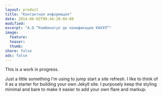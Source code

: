 ```yaml
---
layout: product
title: "Контактная информация"
date: 2014-06-02T09:44:20-04:00
modified: 
excerpt: "А.О “Комбинатул де панификацие КАХУЛ”"
image:
  feature:
  teaser:
  thumb:
share: false
ads: false
---
```


This is a work in progress.

Just a little something I'm using to jump start a site refresh. I like to think of it as a starter for building your own Jekyll site. I purposely keep the styling minimal and bare to make it easier to add your own flare and markup.